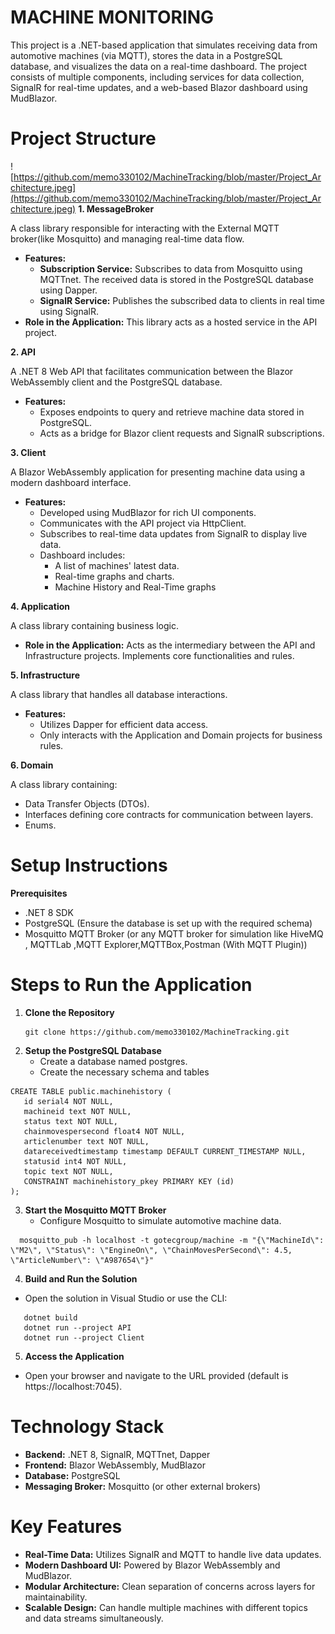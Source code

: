 # MACHINE MONITORING
This project is a .NET-based application that simulates receiving data from automotive machines (via MQTT), stores the data in a PostgreSQL database, and visualizes the data on a real-time dashboard. The project consists of multiple components, including services for data collection, SignalR for real-time updates, and a web-based Blazor dashboard using MudBlazor.
# Project Structure

![https://github.com/memo330102/MachineTracking/blob/master/Project_Architecture.jpeg](https://github.com/memo330102/MachineTracking/blob/master/Project_Architecture.jpeg)
**1. MessageBroker** 

A class library responsible for interacting with the External MQTT broker(like Mosquitto) and managing real-time data flow.

- **Features:**
  + **Subscription Service:**
  Subscribes to data from Mosquitto using MQTTnet. The received data is stored in the PostgreSQL database using Dapper.
  + **SignalR Service:**
  Publishes the subscribed data to clients in real time using SignalR.
- **Role in the Application:** This library acts as a hosted service in the API project.

**2. API** 

A .NET 8 Web API that facilitates communication between the Blazor WebAssembly client and the PostgreSQL database.
- **Features:**
  + Exposes endpoints to query and retrieve machine data stored in PostgreSQL.
  + Acts as a bridge for Blazor client requests and SignalR subscriptions.

**3. Client** 

A Blazor WebAssembly application for presenting machine data using a modern dashboard interface.
- **Features:**
  + Developed using MudBlazor for rich UI components.
  + Communicates with the API project via HttpClient.
  + Subscribes to real-time data updates from SignalR to display live data.
  + Dashboard includes:
       * A list of machines' latest data.
       * Real-time graphs and charts.
       * Machine History and Real-Time graphs

**4. Application** 

A class library containing business logic.
- **Role in the Application:**
   Acts as the intermediary between the API and Infrastructure projects. Implements core functionalities and rules.
  
**5. Infrastructure** 

A class library that handles all database interactions.
- **Features:**
    + Utilizes Dapper for efficient data access.
    + Only interacts with the Application and Domain projects for business rules.
      
**6. Domain** 

A class library containing:
- Data Transfer Objects (DTOs).
- Interfaces defining core contracts for communication between layers.
- Enums.

# Setup Instructions
**Prerequisites**
- .NET 8 SDK
- PostgreSQL (Ensure the database is set up with the required schema)
- Mosquitto MQTT Broker (or any MQTT broker for simulation like HiveMQ , MQTTLab ,MQTT Explorer,MQTTBox,Postman (With MQTT Plugin))

# Steps to Run the Application
1. **Clone the Repository**
    ```
    git clone https://github.com/memo330102/MachineTracking.git
    ```
2. **Setup the PostgreSQL Database**
      - Create a database named postgres.
      - Create the necessary schema and tables
 ```
CREATE TABLE public.machinehistory (
	id serial4 NOT NULL,
	machineid text NOT NULL,
	status text NOT NULL,
	chainmovespersecond float4 NOT NULL,
	articlenumber text NOT NULL,
	datareceivedtimestamp timestamp DEFAULT CURRENT_TIMESTAMP NULL,
	statusid int4 NOT NULL,
	topic text NOT NULL,
	CONSTRAINT machinehistory_pkey PRIMARY KEY (id)
);
 ```
3. **Start the Mosquitto MQTT Broker**
   - Configure Mosquitto to simulate automotive machine data.
 ```
   mosquitto_pub -h localhost -t gotecgroup/machine -m "{\"MachineId\": \"M2\", \"Status\": \"EngineOn\", \"ChainMovesPerSecond\": 4.5, \"ArticleNumber\": \"A987654\"}"
 ```
4. **Build and Run the Solution**

  - Open the solution in Visual Studio or use the CLI:
 ```
    dotnet build
    dotnet run --project API
    dotnet run --project Client
 ```
5. **Access the Application**
- Open your browser and navigate to the URL provided (default is https://localhost:7045).

# Technology Stack
  - **Backend:** .NET 8, SignalR, MQTTnet, Dapper
  - **Frontend:** Blazor WebAssembly, MudBlazor
  - **Database:** PostgreSQL
  - **Messaging Broker:** Mosquitto  (or other external brokers)

# Key Features

  - **Real-Time Data:** Utilizes SignalR and MQTT to handle live data updates.
  - **Modern Dashboard UI:** Powered by Blazor WebAssembly and MudBlazor.
  - **Modular Architecture:** Clean separation of concerns across layers for maintainability.
  - **Scalable Design:** Can handle multiple machines with different topics and data streams simultaneously.

